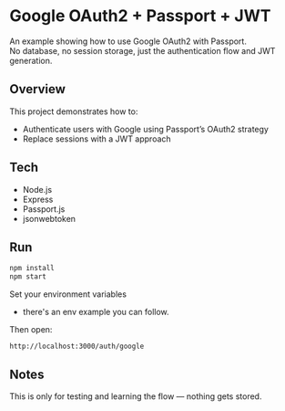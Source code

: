 # Google OAuth2 + Passport + JWT

An example showing how to use Google OAuth2 with Passport.  
No database, no session storage, just the authentication flow and JWT generation.

## Overview
This project demonstrates how to:
- Authenticate users with Google using Passport’s OAuth2 strategy  
- Replace sessions with a JWT approach  

## Tech
- Node.js  
- Express  
- Passport.js  
- jsonwebtoken 

## Run
```bash
npm install
npm start
```

Set your environment variables
- there's an env example you can follow.

Then open:
```
http://localhost:3000/auth/google
```

## Notes
This is only for testing and learning the flow — nothing gets stored.
